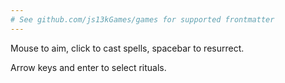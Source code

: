```yaml
---
# See github.com/js13kGames/games for supported frontmatter
---
```

Mouse to aim, click to cast spells, spacebar to resurrect.

Arrow keys and enter to select rituals.